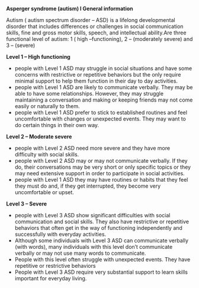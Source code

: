﻿
**Asperger syndrome (autism) I General information**

Autism ( autism spectrum disorder – ASD) is a lifelong developmental disorder that includes differences or challenges in social communication skills, fine and gross motor skills, speech, and intellectual ability. ​Are three functional level of autism: 1 ( high –functioning), 2 – (moderately severe) and 3 – (severe)

**Level 1 – High functioning​**
-   people with Level 1 ASD may struggle in social situations and have some concerns with restrictive or repetitive behaviors but the only require minimal support to help them function in their day to day activities.​
-   people with Level 1 ASD are likely to communicate verbally. They may be able to have some relationships. However, they may struggle maintaining a conversation and making or keeping friends may not come easily or naturally to them.​
-   people with Level 1 ASD prefer to stick to established routines and feel uncomfortable with changes or unexpected events. They may want to do certain things in their own way. 

​**Level 2 – Moderate severe**
-   people with Level 2 ASD need more severe and they have more difficulty with social skills.​
-   people with Level 2 ASD may or may not communicate verbally. If they do, their conversations may be very short or only specific topics or they may need extensive support in order to participate in social activities.​
-   people with Level 1 ASD they may have routines or habits that they feel they must do and, if they get interrupted, they become very uncomfortable or upset.

**Level 3 – Severe**
-   people with Level 3 ASD show significant difficulties with social communication and social skills. They also have restrictive or repetitive behaviors that often get in the way of functioning independently and successfully with everyday activities.​
-   Although some individuals with Level 3 ASD can communicate verbally (with words), many individuals with this level don’t communicate verbally or may not use many words to communicate.​
-   People with this level often struggle with unexpected events. They have repetitive or restrictive behaviors​
-   People with Level 3 ASD require very substantial support to learn skills important for everyday living.
